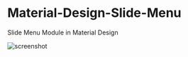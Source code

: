 # Material-Design-Slide-Menu
Slide Menu Module in Material Design

![screenshot](https://github.com/abilaashsai/Material-Design-Slide-Menu/blob/master/screenshot.jpg "Screenshot")

